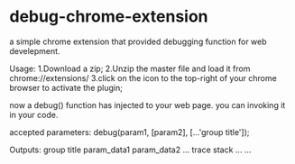 # debug-chrome-extension
a simple chrome extension that provided debugging function for web develepment.

Usage:
1.Download a zip;
2.Unzip the master file and load it from chrome://extensions/
3.click on the icon to the top-right of your chrome browser to activate the plugin;

now a debug() function has injected to your web page. you can invoking it in your code.

accepted parameters:
debug(param1, [param2], [...'group title']);

Outputs:
group title
  param_data1
  param_data2
  ...
  trace stack
    ...
    ...
    
